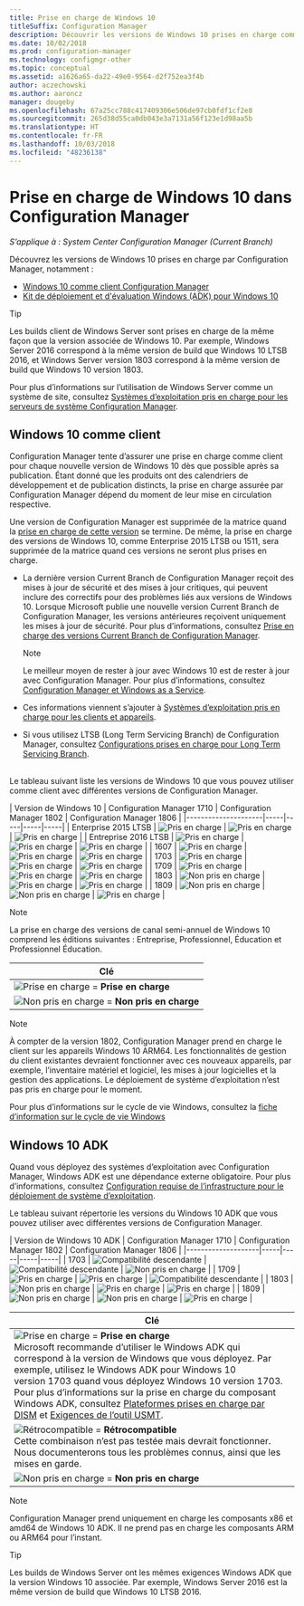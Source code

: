 ```yaml
---
title: Prise en charge de Windows 10
titleSuffix: Configuration Manager
description: Découvrir les versions de Windows 10 prises en charge comme clients ou pour OSD avec System Center Configuration Manager
ms.date: 10/02/2018
ms.prod: configuration-manager
ms.technology: configmgr-other
ms.topic: conceptual
ms.assetid: a1626a65-da22-49e0-9564-d2f752ea3f4b
author: aczechowski
ms.author: aaroncz
manager: dougeby
ms.openlocfilehash: 67a25cc788c417409306e506de97cb0fdf1cf2e8
ms.sourcegitcommit: 265d38d55ca0db043e3a7131a56f123e1d98aa5b
ms.translationtype: HT
ms.contentlocale: fr-FR
ms.lasthandoff: 10/03/2018
ms.locfileid: "48236138"
---
```

# <a name="support-for-windows-10-in-configuration-manager"></a>Prise en charge de Windows 10 dans Configuration Manager  

*S’applique à : System Center Configuration Manager (Current Branch)*


Découvrez les versions de Windows 10 prises en charge par Configuration Manager, notamment :
 -  [Windows 10 comme client Configuration Manager](#windows-10-as-a-client)
 -  [Kit de déploiement et d'évaluation Windows (ADK) pour Windows 10](#windows-10-adk)

> [!Tip]
> Les builds client de Windows Server sont prises en charge de la même façon que la version associée de Windows 10. Par exemple, Windows Server 2016 correspond à la même version de build que Windows 10 LTSB 2016, et Windows Server version 1803 correspond à la même version de build que Windows 10 version 1803.
> 
> Pour plus d’informations sur l’utilisation de Windows Server comme un système de site, consultez [Systèmes d’exploitation pris en charge pour les serveurs de système Configuration Manager](/sccm/core/plan-design/configs/supported-operating-systems-for-site-system-servers#the-server-core-installation-of-windows-server-version-1803).



## <a name="windows-10-as-a-client"></a>Windows 10 comme client

Configuration Manager tente d’assurer une prise en charge comme client pour chaque nouvelle version de Windows 10 dès que possible après sa publication. Étant donné que les produits ont des calendriers de développement et de publication distincts, la prise en charge assurée par Configuration Manager dépend du moment de leur mise en circulation respective.

Une version de Configuration Manager est supprimée de la matrice quand la [prise en charge de cette version](/sccm/core/servers/manage/current-branch-versions-supported) se termine. De même, la prise en charge des versions de Windows 10, comme Enterprise 2015 LTSB ou 1511, sera supprimée de la matrice quand ces versions ne seront plus prises en charge.

-   La dernière version Current Branch de Configuration Manager reçoit des mises à jour de sécurité et des mises à jour critiques, qui peuvent inclure des correctifs pour des problèmes liés aux versions de Windows 10. Lorsque Microsoft publie une nouvelle version Current Branch de Configuration Manager, les versions antérieures reçoivent uniquement les mises à jour de sécurité. Pour plus d’informations, consultez [Prise en charge des versions Current Branch de Configuration Manager](/sccm/core/servers/manage/current-branch-versions-supported).  

    > [!Note]  
    > Le meilleur moyen de rester à jour avec Windows 10 est de rester à jour avec Configuration Manager. Pour plus d’informations, consultez [Configuration Manager et Windows as a Service](/sccm/core/understand/configuration-manager-and-windows-as-service).  

-   Ces informations viennent s’ajouter à [Systèmes d’exploitation pris en charge pour les clients et appareils](/sccm/core/plan-design/configs/supported-operating-systems-for-clients-and-devices).  

-   Si vous utilisez LTSB (Long Term Servicing Branch) de Configuration Manager, consultez [Configurations prises en charge pour Long Term Servicing Branch](/sccm/core/understand/supported-configurations-for-ltsb).  

<br/>
Le tableau suivant liste les versions de Windows 10 que vous pouvez utiliser comme client avec différentes versions de Configuration Manager.

| Version de Windows 10 | Configuration Manager 1710 | Configuration Manager 1802 | Configuration Manager 1806 |
|---------------------|-----|-----|-----|-----|
| Enterprise 2015 LTSB            <!--10/14/2025-->   | ![Pris en charge](media/green_check.png) | ![Pris en charge](media/green_check.png) | ![Pris en charge](media/green_check.png) |
| Entreprise 2016 LTSB            <!--10/13/2026-->   | ![Pris en charge](media/green_check.png) | ![Pris en charge](media/green_check.png) | ![Pris en charge](media/green_check.png) |
| 1607   <!--04/09/2019-->   | ![Pris en charge](media/green_check.png) | ![Pris en charge](media/green_check.png) | ![Pris en charge](media/green_check.png) |
| 1703   <!--10/08/2019-->   | ![Pris en charge](media/green_check.png) | ![Pris en charge](media/green_check.png) | ![Pris en charge](media/green_check.png) |
| 1709   <!--04/14/2020-->   | ![Pris en charge](media/green_check.png) | ![Pris en charge](media/green_check.png) | ![Pris en charge](media/green_check.png) |
| 1803   <!--11/10/2020-->   | ![Non pris en charge](media/Red_X.png) | ![Pris en charge](media/green_check.png) | ![Pris en charge](media/green_check.png) |
| 1809   <!--04/12/2021?-->   | ![Non pris en charge](media/Red_X.png) | ![Non pris en charge](media/Red_X.png) | ![Pris en charge](media/green_check.png) |

<!-- lifecycle reference: https://support.microsoft.com/help/13853/windows-lifecycle-fact-sheet -->

> [!Note]  
> La prise en charge des versions de canal semi-annuel de Windows 10 comprend les éditions suivantes : Entreprise, Professionnel, Éducation et Professionnel Éducation.   

| Clé |
|--|
| ![Prise en charge](media/green_check.png) = **Prise en charge**  |
| ![Non pris en charge](media/Red_X.png) = **Non pris en charge** |

 > [!NOTE]  
 > À compter de la version 1802, Configuration Manager prend en charge le client sur les appareils Windows 10 ARM64. Les fonctionnalités de gestion du client existantes devraient fonctionner avec ces nouveaux appareils, par exemple, l’inventaire matériel et logiciel, les mises à jour logicielles et la gestion des applications. Le déploiement de système d’exploitation n’est pas pris en charge pour le moment. <!-- 1353704 --> 

Pour plus d’informations sur le cycle de vie Windows, consultez la [fiche d’information sur le cycle de vie Windows](https://support.microsoft.com/help/13853/windows-lifecycle-fact-sheet)



## <a name="windows-10-adk"></a>Windows 10 ADK

Quand vous déployez des systèmes d’exploitation avec Configuration Manager, Windows ADK est une dépendance externe obligatoire. Pour plus d’informations, consultez [Configuration requise de l’infrastructure pour le déploiement de système d’exploitation](/sccm/osd/plan-design/infrastructure-requirements-for-operating-system-deployment#windows-adk-for-windows-10).

Le tableau suivant répertorie les versions du Windows 10 ADK que vous pouvez utiliser avec différentes versions de Configuration Manager.

| Version de Windows 10 ADK  | Configuration Manager 1710 | Configuration Manager 1802 | Configuration Manager 1806 |
|--------------------|-----|-----|-----|-----|
| 1703  | ![Compatibilité descendante](media/blue_compat.png) | ![Compatibilité descendante](media/blue_compat.png) | ![Non pris en charge](media/Red_X.png)   |
| 1709  | ![Pris en charge](media/green_check.png) | ![Pris en charge](media/green_check.png) | ![Compatibilité descendante](media/blue_compat.png) |
| 1803  | ![Non pris en charge](media/Red_X.png) | ![Pris en charge](media/green_check.png) | ![Pris en charge](media/green_check.png) |
| 1809  | ![Non pris en charge](media/Red_X.png) | ![Non pris en charge](media/Red_X.png) | ![Pris en charge](media/green_check.png) |

|Clé|
|--|
| ![Prise en charge](media/green_check.png) = **Prise en charge** <br/> Microsoft recommande d’utiliser le Windows ADK qui correspond à la version de Windows que vous déployez. Par exemple, utilisez le Windows ADK pour Windows 10 version 1703 quand vous déployez Windows 10 version 1703. Pour plus d’informations sur la prise en charge du composant Windows ADK, consultez [Plateformes prises en charge par DISM](https://docs.microsoft.com/windows-hardware/manufacture/desktop/dism-supported-platforms) et [Exigences de l’outil USMT](https://docs.microsoft.com/windows/deployment/usmt/usmt-requirements#bkmk-1). |
| ![Rétrocompatible](media/blue_compat.png)  = **Rétrocompatible** <br/> Cette combinaison n’est pas testée mais devrait fonctionner. Nous documenterons tous les problèmes connus, ainsi que les mises en garde. |
| ![Non pris en charge](media/Red_X.png) = **Non pris en charge** |

 > [!Note]  
 > Configuration Manager prend uniquement en charge les composants x86 et amd64 de Windows 10 ADK. Il ne prend pas en charge les composants ARM ou ARM64 pour l’instant. 

> [!Tip]
> Les builds de Windows Server ont les mêmes exigences Windows ADK que la version Windows 10 associée. Par exemple, Windows Server 2016 est la même version de build que Windows 10 LTSB 2016.
